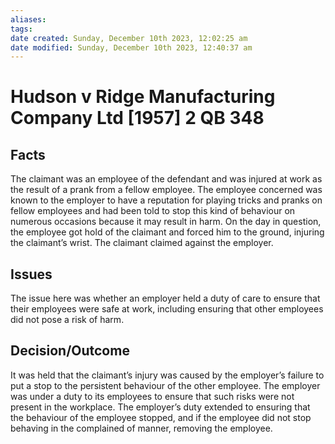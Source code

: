 ```yaml
---
aliases: 
tags: 
date created: Sunday, December 10th 2023, 12:02:25 am
date modified: Sunday, December 10th 2023, 12:40:37 am
---
```


# Hudson v Ridge Manufacturing Company Ltd [1957] 2 QB 348

## Facts

The claimant was an employee of the defendant and was injured at work as the result of a prank from a fellow employee. The employee concerned was known to the employer to have a reputation for playing tricks and pranks on fellow employees and had been told to stop this kind of behaviour on numerous occasions because it may result in harm. On the day in question, the employee got hold of the claimant and forced him to the ground, injuring the claimant’s wrist. The claimant claimed against the employer.

## Issues

The issue here was whether an employer held a duty of care to ensure that their employees were safe at work, including ensuring that other employees did not pose a risk of harm.

## Decision/Outcome

It was held that the claimant’s injury was caused by the employer’s failure to put a stop to the persistent behaviour of the other employee. The employer was under a duty to its employees to ensure that such risks were not present in the workplace. The employer’s duty extended to ensuring that the behaviour of the employee stopped, and if the employee did not stop behaving in the complained of manner, removing the employee.
